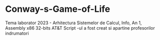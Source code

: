 # Conway-s-Game-of-Life
Tema laborator 2023 - Arhitectura Sistemelor de Calcul, Info, An 1, Assembly x86 32-bits AT&T
Script -ul a fost creat si apartine profesorilor indrumatori
